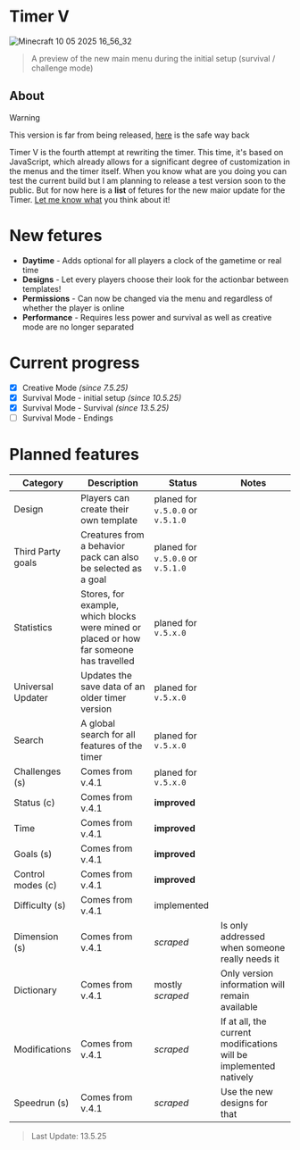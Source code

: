 # Timer V
![Minecraft 10 05 2025 16_56_32](https://github.com/user-attachments/assets/49dd6ae8-c723-4eed-9c06-c4d313ed1ec9)

> A preview of the new main menu during the initial setup (survival / challenge mode)

## About
> [!WARNING]
>  This version is far from being released, [here](https://github.com/TheFelixLive/Timer-Ultimate/tree/main) is the safe way back

Timer V is the fourth attempt at rewriting the timer. This time, it's based on JavaScript, which already allows for a significant degree of customization in the menus and the timer itself.
When you know what are you doing you can test the current build but I am planning to release a test version soon to the public.
But for now here is a **list** of fetures for the new maior update for the Timer. [Let me know what](https://github.com/TheFelixLive/Timer-Ultimate/issues/new?template=feature_request.md) you think about it!

# New fetures
- **Daytime** - Adds optional for all players a clock of the gametime or real time
- **Designs** - Let every players choose their look for the actionbar between templates!
- **Permissions** - Can now be changed via the menu and regardless of whether the player is online
- **Performance** - Requires less power and survival as well as creative mode are no longer separated

# Current progress

- [X] Creative Mode _(since 7.5.25)_
- [X] Survival Mode - initial setup _(since 10.5.25)_
- [X] Survival Mode - Survival _(since 13.5.25)_
- [ ] Survival Mode - Endings

# Planned features
| Category | Description | Status | Notes |
|--------|--------|--------|--------|
| Design | Players can create their own template | planed for `v.5.0.0` or `v.5.1.0` | |
| Third Party goals | Creatures from a behavior pack can also be selected as a goal | planed for `v.5.0.0` or `v.5.1.0` | |
| Statistics | Stores, for example, which blocks were mined or placed or how far someone has travelled | planed for `v.5.x.0` | |
| Universal Updater | Updates the save data of an older timer version | planed for `v.5.x.0` | |
| Search | A global search for all features of the timer | planed for `v.5.x.0` | |
| Challenges (s) | Comes from v.4.1 | planed for `v.5.x.0` | |
| Status (c) | Comes from v.4.1 | **improved** | |
| Time | Comes from v.4.1 | **improved** | |
| Goals (s) | Comes from v.4.1 | **improved** | |
| Control modes (c) | Comes from v.4.1 | **improved** | |
| Difficulty (s) | Comes from v.4.1 | implemented | |
| Dimension (s) | Comes from v.4.1 | _scraped_ | Is only addressed when someone really needs it |
| Dictionary | Comes from v.4.1 | mostly _scraped_ | Only version information will remain available |
| Modifications | Comes from v.4.1 | _scraped_ | If at all, the current modifications will be implemented natively |
| Speedrun (s) | Comes from v.4.1 | _scraped_ | Use the new designs for that  |

> Last Update: 13.5.25
